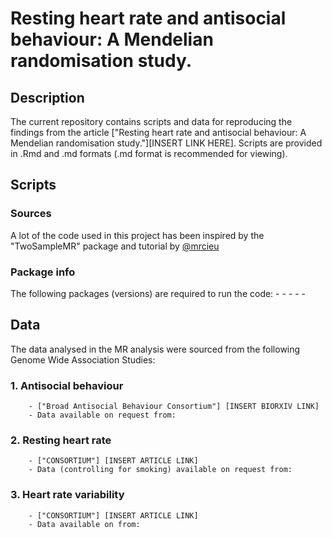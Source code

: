 
# Resting heart rate and antisocial behaviour: A Mendelian randomisation study.


## Description
The current repository contains scripts and data for reproducing the findings from the article ["Resting heart rate and antisocial behaviour: A Mendelian randomisation study."][INSERT LINK HERE]. Scripts are provided in .Rmd and .md formats (.md format is recommended for viewing).

## Scripts
### Sources
A lot of the code used in this project has been inspired by the "TwoSampleMR" package and tutorial by
[@mrcieu](https://mrcieu.github.io/TwoSampleMR/articles/introduction.html)

### Package info
The following packages (versions) are required to run the code:
        - 
        -
        -
        -
        -

## Data
The data analysed in the MR analysis were sourced from the following Genome Wide Association Studies:
### 1. Antisocial behaviour
        - ["Broad Antisocial Behaviour Consortium"] [INSERT BIORXIV LINK]
        - Data available on request from:

### 2. Resting heart rate
        - ["CONSORTIUM"] [INSERT ARTICLE LINK]
        - Data (controlling for smoking) available on request from:

### 3. Heart rate variability
        - ["CONSORTIUM"] [INSERT ARTICLE LINK]
        - Data available on from:
